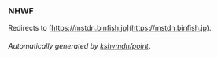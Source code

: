 ### NHWF

Redirects to [https://mstdn.binfish.jp](https://mstdn.binfish.jp).

###### Automatically generated by [kshvmdn/point](https://github.com/kshvmdn/point).
